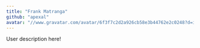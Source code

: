```yaml
---
title: "Frank Matranga"
github: "apexal"
avatar: "//www.gravatar.com/avatar/6f3f7c2d2a926cb58e3b44762e2c0248?d=identicon"
---
```


User description here!
